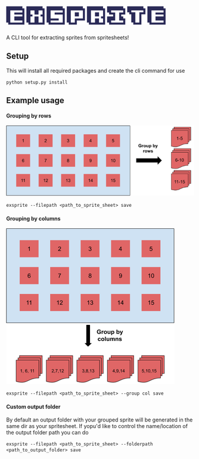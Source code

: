 # ![Exsprite Logo](/assets/title.png)
A CLI tool for extracting sprites from spritesheets!

## Setup
This will install all required packages and create the cli command for use
```
python setup.py install
```

## Example usage

#### Grouping by rows
![Row Example](/assets/row_group_image.png)
```
exsprite --filepath <path_to_sprite_sheet> save
```

#### Grouping by columns
![Column Example](/assets/column_group_image.png)
```
exsprite --filepath <path_to_sprite_sheet> --group col save
```

#### Custom output folder
By default an output folder with your grouped sprite will be generated in the same dir as your spritesheet. If yopu'd like to control the name/location of the output folder path you can do
```
exsprite --filepath <path_to_sprite_sheet> --folderpath <path_to_output_folder> save
```

